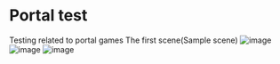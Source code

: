 # Portal test
 Testing related to portal games
 The first scene(Sample scene)
 ![image](https://user-images.githubusercontent.com/90690107/191515641-7d364680-1277-4ea6-b133-dac075d1a7fc.png)
![image](https://user-images.githubusercontent.com/90690107/191515858-9c419212-4dba-4550-b2ec-60657cbc11b4.png)
![image](https://user-images.githubusercontent.com/90690107/191516001-6ad0b94b-a936-448e-905e-7c636b531e45.png)
